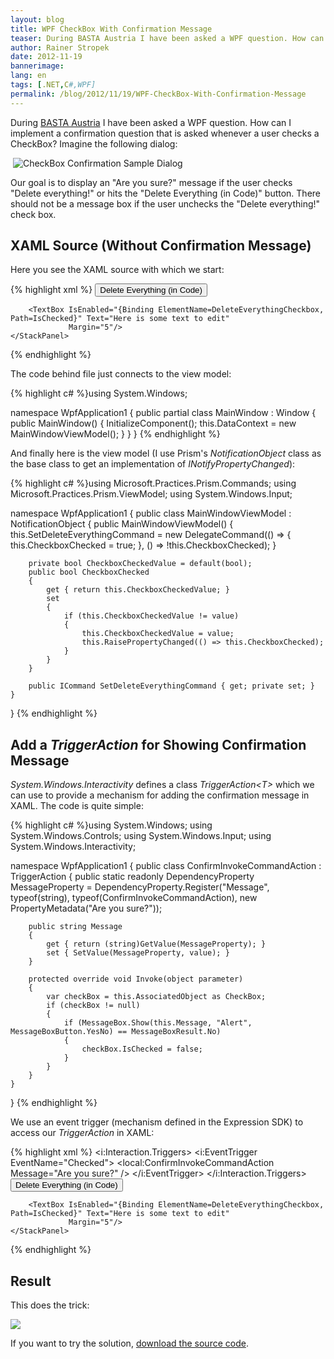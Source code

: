```yaml
---
layout: blog
title: WPF CheckBox With Confirmation Message
teaser: During BASTA Austria I have been asked a WPF question. How can I implement a confirmation question that is asked whenever a user checks a CheckBox?
author: Rainer Stropek
date: 2012-11-19
bannerimage: 
lang: en
tags: [.NET,C#,WPF]
permalink: /blog/2012/11/19/WPF-CheckBox-With-Confirmation-Message
---
```


<p>During <a href="http://www.basta-austria.at" title="Homepage of BASTA Austria" target="_blank">BASTA Austria</a> I have been asked a WPF question. How can I implement a confirmation question that is asked whenever a user checks a CheckBox? Imagine the following dialog:</p><p> <img src="{{site.baseurl}}/content/images/blog/2012/11/CheckboxConfirmation.png" alt="CheckBox Confirmation Sample Dialog" /></p><p>Our goal is to display an "Are you sure?" message if the user checks "Delete everything!" or hits the "Delete Everything (in Code)" button. There should not be a message box if the user unchecks the "Delete everything!" check box.</p><h2>XAML Source (Without Confirmation Message)</h2><p>Here you see the XAML source with which we start:</p>{% highlight xml %}<Window x:Class="WpfApplication1.MainWindow"
        xmlns="http://schemas.microsoft.com/winfx/2006/xaml/presentation"
        xmlns:x="http://schemas.microsoft.com/winfx/2006/xaml"
        xmlns:i="http://schemas.microsoft.com/expression/2010/interactivity"  
        xmlns:local="clr-namespace:WpfApplication1"
        Title="MainWindow" Height="350" Width="525">
    <StackPanel>
        <CheckBox Content="Delete everything!" Name="DeleteEverythingCheckbox" IsChecked="{Binding Path=CheckboxChecked}"
                  Margin="5">
        </CheckBox>
        <Button Command="{Binding Path=SetDeleteEverythingCommand}" Margin="5">Delete Everything (in Code)</Button>
        
        <TextBox IsEnabled="{Binding ElementName=DeleteEverythingCheckbox, Path=IsChecked}" Text="Here is some text to edit"
                 Margin="5"/>
    </StackPanel>
</Window>
{% endhighlight %}<p>The code behind file just connects to the view model:</p>{% highlight c# %}using System.Windows;

namespace WpfApplication1
{
    public partial class MainWindow : Window
    {
        public MainWindow()
        {
            InitializeComponent();
            this.DataContext = new MainWindowViewModel();
        }
    }
}
{% endhighlight %}<p>And finally here is the view model (I use Prism's <em>NotificationObject</em> class as the base class to get an implementation of <em>INotifyPropertyChanged</em>):</p>{% highlight c# %}using Microsoft.Practices.Prism.Commands;
using Microsoft.Practices.Prism.ViewModel;
using System.Windows.Input;

namespace WpfApplication1
{
    public class MainWindowViewModel : NotificationObject
    {
        public MainWindowViewModel()
        {
            this.SetDeleteEverythingCommand = new DelegateCommand(() =>
                {
                    this.CheckboxChecked = true;
                },
                () => !this.CheckboxChecked);
        }

        private bool CheckboxCheckedValue = default(bool);
        public bool CheckboxChecked
        {
            get { return this.CheckboxCheckedValue; }
            set
            {
                if (this.CheckboxCheckedValue != value)
                {
                    this.CheckboxCheckedValue = value;
                    this.RaisePropertyChanged(() => this.CheckboxChecked);
                }
            }
        }
       
        public ICommand SetDeleteEverythingCommand { get; private set; }
    }
}
{% endhighlight %}<h2>Add a <em>TriggerAction</em> for Showing Confirmation Message</h2><p>
  <em>System.Windows.Interactivity</em> defines a class <em>TriggerAction&lt;T&gt;</em> which we can use to provide a mechanism for adding the confirmation message in XAML. The code is quite simple:</p>{% highlight c# %}using System.Windows;
using System.Windows.Controls;
using System.Windows.Input;
using System.Windows.Interactivity;

namespace WpfApplication1
{
    public class ConfirmInvokeCommandAction : TriggerAction<DependencyObject>
    {
        public static readonly DependencyProperty MessageProperty =
            DependencyProperty.Register("Message", typeof(string), typeof(ConfirmInvokeCommandAction), new PropertyMetadata("Are you sure?"));

        public string Message
        {
            get { return (string)GetValue(MessageProperty); }
            set { SetValue(MessageProperty, value); }
        }

        protected override void Invoke(object parameter)
        {
            var checkBox = this.AssociatedObject as CheckBox;
            if (checkBox != null)
            {
                if (MessageBox.Show(this.Message, "Alert", MessageBoxButton.YesNo) == MessageBoxResult.No)
                {
                    checkBox.IsChecked = false;
                }
            }
        }
    }
}
{% endhighlight %}<p>We use an event trigger (mechanism defined in the Expression SDK) to access our <em>TriggerAction</em> in XAML:</p>{% highlight xml %}<Window x:Class="WpfApplication1.MainWindow"
        xmlns="http://schemas.microsoft.com/winfx/2006/xaml/presentation"
        xmlns:x="http://schemas.microsoft.com/winfx/2006/xaml"
        xmlns:i="http://schemas.microsoft.com/expression/2010/interactivity"  
        xmlns:local="clr-namespace:WpfApplication1"
        Title="MainWindow" Height="350" Width="525">
    <StackPanel>
        <CheckBox Content="Delete everything!" Name="DeleteEverythingCheckbox" IsChecked="{Binding Path=CheckboxChecked}"
                  Margin="5">
            <i:Interaction.Triggers>
                <i:EventTrigger EventName="Checked">
                    <local:ConfirmInvokeCommandAction Message="Are you sure?" />
                </i:EventTrigger>
            </i:Interaction.Triggers>
        </CheckBox>
        <Button Command="{Binding Path=SetDeleteEverythingCommand}" Margin="5">Delete Everything (in Code)</Button>
        
        <TextBox IsEnabled="{Binding ElementName=DeleteEverythingCheckbox, Path=IsChecked}" Text="Here is some text to edit"
                 Margin="5"/>
    </StackPanel>
</Window>
{% endhighlight %}<h2>Result</h2><p>This does the trick:</p><p>
  <img src="{{site.baseurl}}/content/images/blog/2012/11/CheckBoxWithConfirmMessage.png" />
</p><p>If you want to try the solution, <a href="{{site.baseurl}}/content/Blog Assets/Code Samples/CheckBoxConfirmationSource.zip" target="_blank">download the source code</a>.</p>